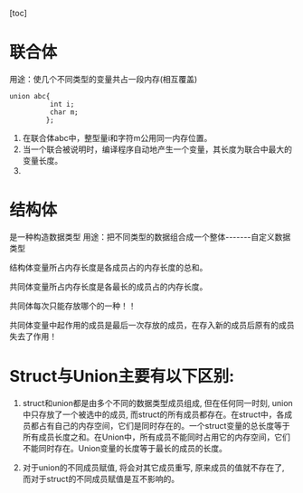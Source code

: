 [toc]
# 联合体
用途：使几个不同类型的变量共占一段内存(相互覆盖)


```
union abc{  
          int i;  
          char m;  
         };  
```
1. 在联合体abc中，整型量i和字符m公用同一内存位置。
2. 当一个联合被说明时，编译程序自动地产生一个变量，其长度为联合中最大的变量长度。
3. 

# 结构体 
  是一种构造数据类型
用途：把不同类型的数据组合成一个整体-------自定义数据类型


结构体变量所占内存长度是各成员占的内存长度的总和。

共同体变量所占内存长度是各最长的成员占的内存长度。

共同体每次只能存放哪个的一种！！

共同体变量中起作用的成员是最后一次存放的成员，在存入新的成员后原有的成员失去了作用！

# Struct与Union主要有以下区别:

1. struct和union都是由多个不同的数据类型成员组成, 但在任何同一时刻, union中只存放了一个被选中的成员, 而struct的所有成员都存在。在struct中，各成员都占有自己的内存空间，它们是同时存在的。一个struct变量的总长度等于所有成员长度之和。在Union中，所有成员不能同时占用它的内存空间，它们不能同时存在。Union变量的长度等于最长的成员的长度。

2. 对于union的不同成员赋值, 将会对其它成员重写, 原来成员的值就不存在了, 而对于struct的不同成员赋值是互不影响的。
